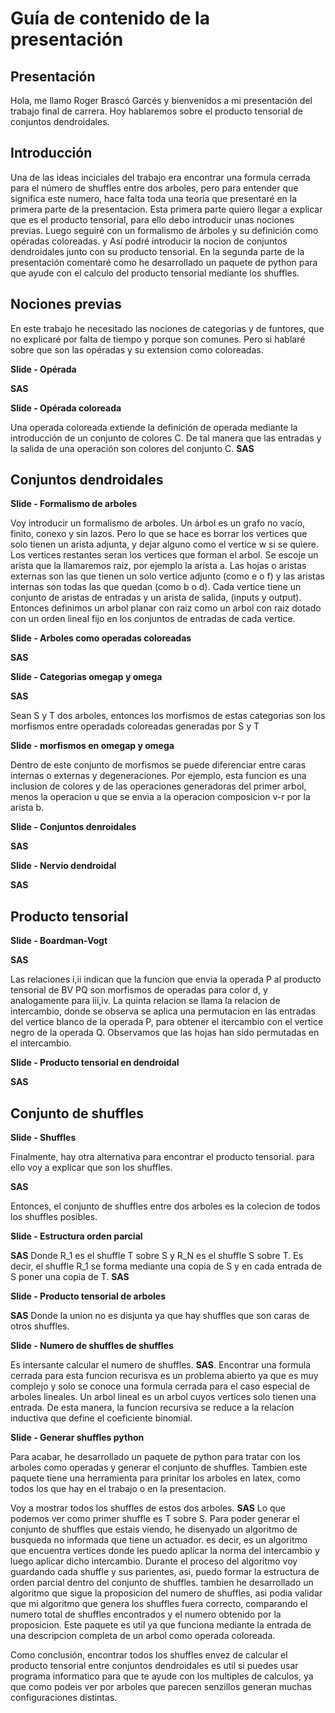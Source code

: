 # Guía de contenido de la presentación

## Presentación

Hola, me llamo Roger Brascó Garcés y bienvenidos a mi presentación del trabajo final de carrera. Hoy hablaremos sobre el producto tensorial de conjuntos dendroidales.

## Introducción
Una de las ideas inciciales del trabajo era encontrar una formula cerrada para el número de shuffles entre dos arboles, pero para entender que significa este numero, hace falta toda una teoria que presentaré en la primera parte de la presentacion. 
Esta primera parte quiero llegar a explicar que es el producto tensorial, para ello debo introducir unas nociones previas. Luego seguiré con un formalismo de árboles y su definición como opéradas coloreadas. y Así podré introducir la nocion de conjuntos dendroidales junto con su producto tensorial.
En la segunda parte de la presentación comentaré como he desarrollado un paquete de python para que ayude con el calculo del producto tensorial mediante los shuffles.

## Nociones previas

En este trabajo he necesitado las nociones de categorias y de funtores, que no explicaré por falta de tiempo y porque son comunes. Pero si hablaré sobre que son las opéradas y su extension como coloreadas.

__Slide - Opérada__

**SAS**

__Slide - Opérada coloreada__

Una operada coloreada extiende la definición de operada mediante la introducción de un conjunto de colores C. De tal manera que las entradas y la salida de una operación son colores del conjunto C. **SAS**


## Conjuntos dendroidales

__Slide - Formalismo de arboles__

Voy introducir un formalismo de arboles. Un árbol es un grafo no vacı́o,  finito, conexo y sin lazos. Pero lo que se hace es borrar los vertices que solo tienen un arista adjunta, y dejar alguno como el vertice w si se quiere. Los vertices restantes seran los vertices que forman el arbol. Se escoje un arista que la llamaremos raiz, por ejemplo la arista a. Las hojas o aristas externas son las que tienen un solo vertice adjunto (como e o f) y las aristas internas son todas las que quedan (como b o d). Cada vertice tiene un conjunto de aristas de entradas y un arista de salida, (inputs y output). Entonces definimos un arbol planar con raiz como un arbol con raiz dotado con un orden lineal fijo en los conjuntos de entradas de cada vertice.

__Slide - Arboles como operadas coloreadas__

**SAS**

__Slide - Categorias omegap y omega__

**SAS**

Sean S y T dos arboles, entonces los morfismos de estas categorias son los morfismos entre operadads coloreadas generadas por S y T

__Slide - morfismos en omegap y omega__

Dentro de este conjunto de morfismos se puede diferenciar entre caras internas o externas y degeneraciones. Por ejemplo, esta funcion es una inclusion de colores y de las operaciones generadoras del primer arbol, menos la operacion u que se envia a la operacion composicion v-r por la arista b.

__Slide - Conjuntos denroidales__

**SAS**

__Slide - Nervio dendroidal__

**SAS**

## Producto tensorial

__Slide - Boardman-Vogt__

**SAS**

Las relaciones i,ii indican que la funcion que envia la operada P al producto tensorial de BV PQ son morfismos de operadas para color d, y analogamente para iii,iv. La quinta relacion se llama la relacion de intercambio, donde se observa se aplica una permutacion en las entradas del vertice blanco de la operada P, para obtener el itercambio con el vertice negro de la operada Q. Observamos que las hojas han sido permutadas en el intercambio.

__Slide - Producto tensorial en dendroidal__

**SAS**

## Conjunto de shuffles

__Slide - Shuffles__

Finalmente, hay otra alternativa para encontrar el producto tensorial. para ello voy a explicar que son los shuffles.

**SAS**

Entonces, el conjunto de shuffles entre dos arboles es la colecion de todos los shuffles posibles. 


__Slide - Estructura orden parcial__

**SAS** Donde R_1 es el shuffle T sobre S y R_N es el shuffle S sobre T. Es decir, el shuffle R_1 se forma mediante una copia de S y en cada entrada de S poner una copia de T. **SAS**

__Slide - Producto tensorial de arboles__

**SAS** Donde la union no es disjunta ya que hay shuffles que son caras de otros shuffles.

__Slide - Numero de shuffles de shuffles__

Es intersante calcular el numero de shuffles. **SAS**. Encontrar una formula cerrada para esta funcion recurisva es un problema abierto ya que es muy complejo y solo se conoce una formula cerrada para el caso especial de arboles lineales. Un arbol lineal es un arbol cuyos vertices solo tienen una entrada. De esta manera, la funcion recursiva se reduce a la relacion inductiva que define el coeficiente binomial.

__Slide - Generar shuffles python__

Para acabar, he desarrollado un paquete de python para tratar con los arboles como operadas y generar el conjunto de shuffles. Tambien este paquete tiene una herramienta para prinitar los arboles en latex, como todos los que hay en el trabajo o en la presentacion. 

Voy a mostrar todos los shuffles de estos dos arboles.
**SAS**
Lo que podemos ver como primer shuffle es T sobre S.
Para poder generar el conjunto de shuffles que estais viendo, he disenyado un algoritmo de busqueda no informada que tiene un actuador. es decir, es un algoritmo que encuentra vertices donde les puedo aplicar la norma del intercambio y luego aplicar dicho intercambio. Durante el proceso del algoritmo voy guardando cada shuffle y sus parientes, asi, puedo formar la estructura de orden parcial dentro del conjunto de shuffles.
tambien he desarrollado un algoritmo que sigue la proposicion del numero de shuffles, asi podia validar que mi algoritmo que genera los shuffles fuera correcto, comparando el numero total de shuffles encontrados y el numero obtenido por la proposicion. 
Este paquete es util ya que funciona mediante la entrada de una descripcion completa de un arbol como operada coloreada. 

Como conclusión, encontrar todos los shuffles envez de calcular el producto tensorial entre conjuntos dendroidales es util si puedes usar programa informatico para que te ayude con los multiples de calculos, ya que como podeis ver por arboles que parecen senzillos generan muchas configuraciones distintas.

